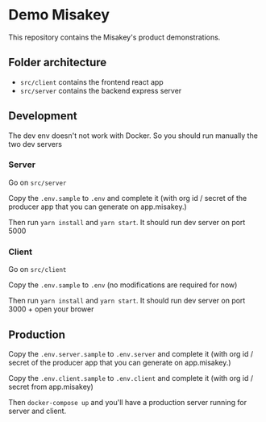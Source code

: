 # Demo Misakey

This repository contains the Misakey's product demonstrations.

## Folder architecture

* `src/client` contains the frontend react app
* `src/server` contains the backend express server

## Development

The dev env doesn't not work with Docker. So you should run manually the two dev servers

### Server

Go on `src/server`

Copy the `.env.sample` to `.env` and complete it (with org id / secret of the producer app that you can generate on app.misakey.)

Then run `yarn install` and `yarn start`. It should run dev server on port 5000


### Client

Go on `src/client`

Copy the `.env.sample` to `.env` (no modifications are required for now)

Then run `yarn install` and `yarn start`. It should run dev server on port 3000 + open your brower

## Production

Copy the `.env.server.sample` to `.env.server` and complete it (with org id / secret of the producer app that you can generate on app.misakey.)
 
Copy the `.env.client.sample` to `.env.client` and complete it (with org id / secret from app.misakey) 

Then `docker-compose up` and you'll have a production server running for server and client.